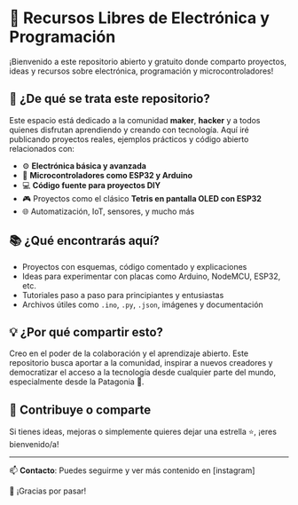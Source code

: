 # 🔌 Recursos Libres de Electrónica y Programación

¡Bienvenido a este repositorio abierto y gratuito donde comparto proyectos, ideas y recursos sobre electrónica, programación y microcontroladores!

## 🚀 ¿De qué se trata este repositorio?

Este espacio está dedicado a la comunidad **maker**, **hacker** y a todos quienes disfrutan aprendiendo y creando con tecnología. Aquí iré publicando proyectos reales, ejemplos prácticos y código abierto relacionados con:

- ⚙️ **Electrónica básica y avanzada**
- 🧠 **Microcontroladores como ESP32 y Arduino**
- 💻 **Código fuente para proyectos DIY**
- 🎮 Proyectos como el clásico **Tetris en pantalla OLED con ESP32**
- 🌐 Automatización, IoT, sensores, y mucho más

## 📚 ¿Qué encontrarás aquí?

- Proyectos con esquemas, código comentado y explicaciones
- Ideas para experimentar con placas como Arduino, NodeMCU, ESP32, etc.
- Tutoriales paso a paso para principiantes y entusiastas
- Archivos útiles como `.ino`, `.py`, `.json`, imágenes y documentación

## 💡 ¿Por qué compartir esto?

Creo en el poder de la colaboración y el aprendizaje abierto. Este repositorio busca aportar a la comunidad, inspirar a nuevos creadores y democratizar el acceso a la tecnología desde cualquier parte del mundo, especialmente desde la Patagonia 🌄.

## 🤝 Contribuye o comparte

Si tienes ideas, mejoras o simplemente quieres dejar una estrella ⭐️, ¡eres bienvenido/a!

---

📫 **Contacto**: Puedes seguirme y ver más contenido en [instagram]

🔧 ¡Gracias por pasar!
